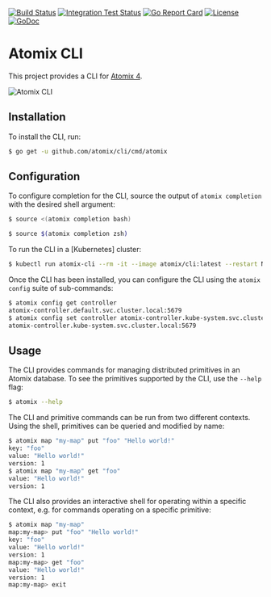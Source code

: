 [![Build Status](https://travis-ci.org/atomix/cli.svg?branch=master)](https://travis-ci.org/atomix/cli)
[![Integration Test Status](https://img.shields.io/travis/atomix/go-framework?label=Integration%20Tests&logo=Integration)](https://travis-ci.org/onosproject/onos-test)
[![Go Report Card](https://goreportcard.com/badge/github.com/atomix/cli)](https://goreportcard.com/report/github.com/atomix/cli)
[![License](https://img.shields.io/badge/License-Apache%202.0-blue.svg)](https://github.com/gojp/goreportcard/blob/master/LICENSE)
[![GoDoc](https://godoc.org/github.com/atomix/kubernetes-benchmarks?status.svg)](https://godoc.org/github.com/atomix/cli)


# Atomix CLI

This project provides a CLI for [Atomix 4].

![Atomix CLI](https://media.giphy.com/media/cImqHbP1Bt2u5ZTVGg/giphy.gif)

## Installation

To install the CLI, run:

```bash
$ go get -u github.com/atomix/cli/cmd/atomix
```

## Configuration

To configure completion for the CLI, source the output of `atomix completion` with
the desired shell argument:

```bash
$ source <(atomix completion bash)
```

```bash
$ source $(atomix completion zsh)
```

To run the CLI in a [Kubernetes] cluster:

```bash
$ kubectl run atomix-cli --rm -it --image atomix/cli:latest --restart Never
```

Once the CLI has been installed, you can configure the CLI using the `atomix config`
suite of sub-commands:

```bash
$ atomix config get controller
atomix-controller.default.svc.cluster.local:5679
$ atomix config set controller atomix-controller.kube-system.svc.cluster.local:5679
atomix-controller.kube-system.svc.cluster.local:5679
```

## Usage

The CLI provides commands for managing distributed primitives in an Atomix database.
To see the primitives supported by the CLI, use the `--help` flag:

```bash
$ atomix --help
```

The CLI and primitive commands can be run from two different contexts. Using the shell,
primitives can be queried and modified by name:

```bash
$ atomix map "my-map" put "foo" "Hello world!"
key: "foo"
value: "Hello world!"
version: 1
$ atomix map "my-map" get "foo"
value: "Hello world!"
version: 1
```

The CLI also provides an interactive shell for operating within a specific context,
e.g. for commands operating on a specific primitive:

```bash
$ atomix map "my-map"
map:my-map> put "foo" "Hello world!"
key: "foo"
value: "Hello world!"
version: 1
map:my-map> get "foo"
value: "Hello world!"
version: 1
map:my-map> exit
```

[Atomix 4]: https://github.com/atomix/atomix/tree/4.0
